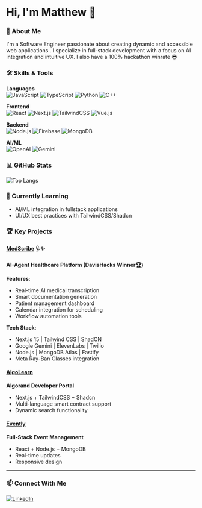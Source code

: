 # Hi, I'm Matthew 👋

### 🚀 About Me
I'm a Software Engineer passionate about creating dynamic and accessible web applications . I specialize in full-stack development with a focus on AI integration and intuitive UX. I also have a 100% hackathon winrate 😎

### 🛠️ Skills & Tools
**Languages**  
![JavaScript](https://img.shields.io/badge/-JavaScript-F7DF1E?logo=javascript&logoColor=black)
![TypeScript](https://img.shields.io/badge/-TypeScript-3178C6?logo=typescript&logoColor=white)
![Python](https://img.shields.io/badge/-Python-3776AB?logo=python&logoColor=white)
![C++](https://img.shields.io/badge/-C++-00599C?logo=c%2B%2B&logoColor=white)

**Frontend**  
![React](https://img.shields.io/badge/-React-61DAFB?logo=react&logoColor=black)
![Next.js](https://img.shields.io/badge/-Next.js-000000?logo=next.js&logoColor=white)
![TailwindCSS](https://img.shields.io/badge/-TailwindCSS-06B6D4?logo=tailwind-css&logoColor=white)
![Vue.js](https://img.shields.io/badge/Vue.js-4FC08D?&logo=vue.js&logoColor=white)

**Backend**  
![Node.js](https://img.shields.io/badge/-Node.js-339933?logo=node.js&logoColor=white)
![Firebase](https://img.shields.io/badge/-Firebase-FFCA28?logo=firebase&logoColor=black)
![MongoDB](https://img.shields.io/badge/-MongoDB-47A248?logo=mongodb&logoColor=white)

**AI/ML**  
![OpenAI](https://img.shields.io/badge/-OpenAI-412991?logo=openai&logoColor=white)
![Gemini](https://img.shields.io/badge/-Gemini-4285F4?logo=google&logoColor=white)

### 📊 GitHub Stats
![Top Langs](https://github-readme-stats.vercel.app/api/top-langs/?username=mibernard&layout=compact&theme=nightowl&hide_border=true&exclude_repo=the-www-blog,clean-water-foundation&langs_count=6)

### 🌱 Currently Learning
- AI/ML integration in fullstack applications
- UI/UX best practices with TailwindCSS/Shadcn

### 🏆 Key Projects

#### [MedScribe](https://github.com/mibernard/MedScribe) 🩺✨
**AI-Agent Healthcare Platform (DavisHacks Winner🏆)**

**Features**:
- Real-time AI medical transcription
- Smart documentation generation
- Patient management dashboard
- Calendar integration for scheduling
- Workflow automation tools

**Tech Stack**:
- Next.js 15 | Tailwind CSS | ShadCN
- Google Gemini | ElevenLabs | Twilio
- Node.js | MongoDB Atlas | Fastify
- Meta Ray-Ban Glasses integration

#### [AlgoLearn](https://github.com/mibernard/algolearn)
**Algorand Developer Portal**
- Next.js + TailwindCSS + Shadcn
- Multi-language smart contract support
- Dynamic search functionality

#### [Evently](https://github.com/mibernard/event-app)
**Full-Stack Event Management**
- React + Node.js + MongoDB
- Real-time updates
- Responsive design

---

### 📫 Connect With Me
[![LinkedIn](https://img.shields.io/badge/-LinkedIn-0A66C2?logo=linkedin&logoColor=white)](https://www.linkedin.com/in/matthewbernard)

